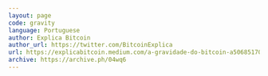 ```yaml
---
layout: page
code: gravity
language: Portuguese
author: Explica Bitcoin
author_url: https://twitter.com/BitcoinExplica
url: https://explicabitcoin.medium.com/a-gravidade-do-bitcoin-a50685170793
archive: https://archive.ph/04wq6
---
```


